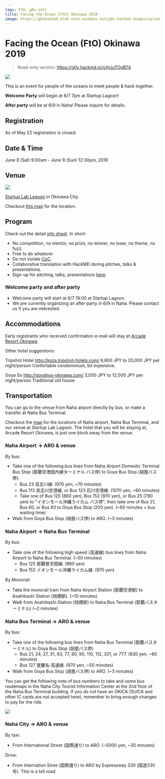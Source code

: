 ```yaml
---
tags: FtO, g0v-intl
title: Facing the Ocean (FtO) Okinawa 2019
image: https://g0vhackmd.blob.core.windows.net/g0v-hackmd-images/upload_0551b8657750107f1dbbc3f376d02e17
---
```

# Facing the Ocean (FtO) Okinawa 2019
> Read-only version: https://g0v.hackmd.io/s/HJuTOqB74

![](https://g0vhackmd.blob.core.windows.net/g0v-hackmd-images/upload_0551b8657750107f1dbbc3f376d02e17)

This is an event for people of the oceans to meet people & hack together.

**Welcome Party** will begin at 6/7 7pm at Startup Lagoon!

**After party** will be at 6/9 in Naha!  Please inquire for details.


## Registration

As of May 22 registration is closed.

## Date & Time

June 8 (Sat) 9:00am - June 9 (Sun) 12:30pm, 2019

## Venue

![](https://g0vhackmd.blob.core.windows.net/g0v-hackmd-images/upload_171953c9d0b0f3f28a2c3942976d386c)

[Startup Lab Lagoon](http://lagoon-koza.org/) in Okinawa City.

Checkout [this map](http://u.osmfr.org/m/329094/) for the location.

## Program
Check out the detail [info sheet](https://docs.google.com/spreadsheets/d/1ZoMqFxLmXyf4CDSAsvcThcuz8cffj0CGbZTkG1SB6hg/edit#gid=880205619).  In short:

- No competition, no mentor, no prize, no winner, no loser, no theme, no fuzz.
- Free to do whatever.
- Do not violate [CoC](https://g0v.hackmd.io/XPzJRxsHT2CaOO5WZ5r-BA).
- Collaborative translation with HackMD during pitches, talks & presentations.
- Sign-up for pitching, talks, presentations [here](https://docs.google.com/spreadsheets/d/1ZoMqFxLmXyf4CDSAsvcThcuz8cffj0CGbZTkG1SB6hg/edit#gid=0).

### Welcome party and after party

* Welcome party will start at 6/7 19:00 at Startup Lagoon.
* We are currently organizing an after party in 6/9 in Naha.  Please contact us if you are interested.

## Accommodations

Early registrants who received confirmation e-mail will stay at [Arcade Resort Okinawa](https://ar-okinawa.com/).

Other hotel suggestions:

Tripshot Hotel
http://koza.tripshot-hotels.com/
6,800 JPY to 20,000 JPY per night/person
Confortable condominium, bit expensive.

Goya So
http://goyahso-okinawa.com/
3,000 JPY to 12,000 JPY per night/person
Traditional old house

## Transportation

You can go to the venue from Naha airport directly by bus, or make a transfer at Naha Bus Terminal.

Checkout the [map](http://u.osmfr.org/m/329094/) for the locations of Naha airport, Naha Bus Terminal, and our venue at Startup Lab Lagoon.  The hotel that you will be staying at, Arcade Resort Okinawa, is just one block away from the venue.

### Naha Airport -> ARO & venue

By bus:

* Take one of the following bus lines from Naha Airport Domestic Terminal Bus Stop (那覇空港国內線ターミナル バス停) to Goya Bus Stop (胡屋バス停).
  - Bus 23 具志川線. (970 yen, ~70 minutes)
  - Bus 113 具志川空港線, or Bus 123 石川空港線. (1070 yen, ~60 minutes)
  - Take one of Bus 125 (860 yen), Bus 152 (970 yen), or Bus 25 (790 yen) to "イオンモール沖縄ライカム バス停", then take one of Bus 21, Bus 60, or Bus 93 to Goya Bus Stop (200 yen). (~60 minutes + bus waiting time)
* Walk from Goya Bus Stop (胡屋バス停) to ARO. (~3 minutes)

### Naha Airport -> Naha Bus Terminal

By bus:

* Take one of the following high speed (高速線) bus lines from Naha Airport to Naha Bus Terminal. (~50 minutes)
  - Bus 125 那覇普天間線. (860 yen)
  - Bus 152 イオンモール沖縄ライカム線. (970 yen)

By Monorail:

* Take the monorail train from Naha Airport Station (那覇空港駅) to Asahibashi Station (旭橋駅). (~10 minutes)
* Walk from Asahibashi Station (旭橋駅) to Naha Bus Terminal (那覇バスターミナル) (~2 minutes)

### Naha Bus Terminal -> ARO & venue

By bus:

* Take one of the following bus lines from Naha Bus Terminal (那覇バスターミナル) to Goya Bus Stop (胡屋バス停).
  - Bus 21, 24, 27, 31, 63, 77, 80, 90, 110, 112, 331, or 777. (830 yen, ~60 minutes)
  - Bus 127 屋慶名·高速線. (970 yen, ~50 minutes)
* Walk from Goya Bus Stop (胡屋バス停) to ARO. (~3 minutes)

You can get the following note of bus numbers to take and some bus routemaps in the Naha City Tourist Information Center at the 2nd floor of the Naha Bus Terminal building.  If you do not have an OKICA (SUICA and other IC cards are not accepted here), remember to bring enough changes to pay for the ride.

![](https://g0vhackmd.blob.core.windows.net/g0v-hackmd-images/upload_8488ec43ead80045aa91e441ac01f6cd)

### Naha City -> ARO & venue

By taxi:

* From International Street (国際通り) to ARO. (~5000 yen, ~30 minutes)

Drive:

* From Internation Stree (国際通り) to ARO by Expressway 330 (国道330号). This is a toll road.
